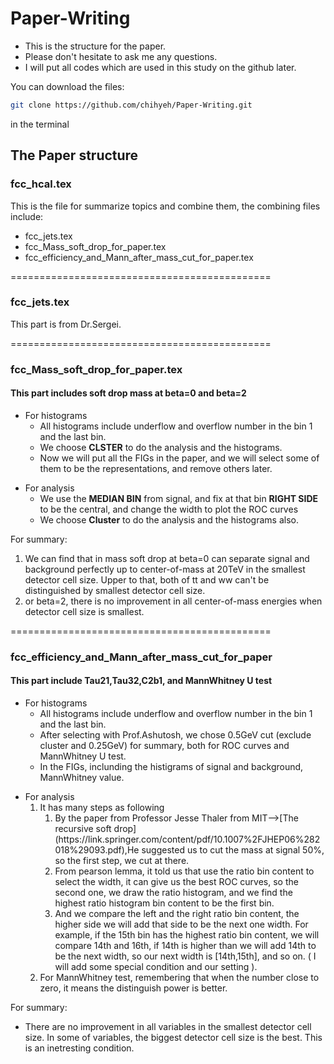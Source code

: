 
# Paper-Writing

* This is the structure for the paper.<br />
* Please don't hesitate to ask me any questions.<br />
* I will put all codes which are used in this study on the github later.<br />

You can download the files:
```bash
git clone https://github.com/chihyeh/Paper-Writing.git
```
in the terminal

## The Paper structure

### fcc_hcal.tex
This is the file for summarize topics and combine them, the combining files include:<br />
* fcc_jets.tex<br />
* fcc_Mass_soft_drop_for_paper.tex<br />
* fcc_efficiency_and_Mann_after_mass_cut_for_paper.tex<br />

=============================================
### fcc_jets.tex
This part is from Dr.Sergei.<br />

=============================================
### fcc_Mass_soft_drop_for_paper.tex 
#### This part includes soft drop mass at beta=0 and beta=2 
<ul>
<li>For histograms
<ul>
<li>All histograms include underflow and overflow number in the bin 1 and the last bin.</li>
<li>We choose <strong>CLSTER</strong> to do the analysis and the histograms.</li>
<li>Now we will put all the FIGs in the paper, and we will select some of them to be the representations, and remove others later.</li>
</ul>
</li>
</ul>

<ul>
<li>For analysis
<ul>
<li>We use the <strong>MEDIAN BIN</strong> from signal, and fix at that bin <strong>RIGHT SIDE</strong> to be the central, and change the width to plot the ROC curves</li>
<li>We choose <strong>Cluster</strong> to do the analysis and the histograms also.</li>
</ul>
</li>
</ul>

For summary:
<ol>
<li>We can find that in mass soft drop at beta=0 can separate signal and background perfectly up to center-of-mass at 20TeV in the smallest detector cell size. Upper to that, both of tt and ww can't be distinguished by smallest detector cell size.</li>
<li>or beta=2, there is no improvement in all center-of-mass energies when detector cell size is smallest.</li>
</ol>

=============================================
### fcc_efficiency_and_Mann_after_mass_cut_for_paper
#### This part include Tau21,Tau32,C2b1, and MannWhitney U test
<ul>
<li>For histograms
<ul>
<li>All histograms include underflow and overflow number in the bin 1 and the last bin.</li>
<li>After selecting with Prof.Ashutosh, we chose 0.5GeV cut (exclude cluster and 0.25GeV) for summary, both for ROC curves and MannWhitney U test.</li>
<li>In the FIGs, inclunding the histigrams of signal and background, MannWhitney value.</li>
</ul>
</li>
</ul>

<ul>
<li>For analysis
<ol>
<li>It has many steps as following
<ol>
<li>By the paper from Professor Jesse Thaler from MIT-->[The recursive soft drop](https://link.springer.com/content/pdf/10.1007%2FJHEP06%282018%29093.pdf),He suggested us to cut the mass at signal 50%, so the first step, we cut at there.</li>
<li>From pearson lemma, it told us that use the ratio bin content to select the width, it can give us the best ROC curves, so the second one, we draw the ratio histogram, and we find the highest ratio histogram bin content to be the first bin.</li>
<li>And we compare the left and the right ratio bin content, the higher side we will add that side to be the next one width. For example, if the 15th bin has the highest ratio bin content, we will compare 14th and 16th, if 14th is higher than we will add 14th to be the next width, so our next width is [14th,15th], and so on. ( I will add some special condition and our setting ).</li>
</ol>
<li>For MannWhitney test, remembering that when the number close to zero, it means the distinguish power is better.</li>
</ul>

For summary: 
* There are no improvement in all variables in the smallest detector cell size. In some of variables, the biggest detector cell size is the best. This is an inetresting condition.<br />


